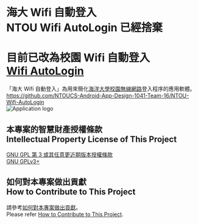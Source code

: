 # 海大 Wifi 自動登入<br />NTOU Wifi AutoLogin 已經捨棄
# 目前已改為校園 Wifi 自動登入<br />[Wifi AutoLogin](https://github.com/peter279k/wifiLogin)
「海大 Wifi 自動登入」為用來簡化[海洋大學校園無線網路](海洋大學校園無線網路)登入程序的應用軟體。  
<https://github.com/NTOUCS-Android-App-Design-1041-Team-16/NTOU-Wifi-AutoLogin>  
![Application logo](https://cdn.rawgit.com/NTOUCS-Android-App-Design-1041-Team-16/NTOU-Wifi-AutoLogin/master/UI%20design/Application%20logo.svg)

## 本專案的智慧財產授權條款<br />Intellectual Property License of This Project
[GNU GPL 第 3 或其任意更近期版本授權條款](http://www.gnu.org/licenses/gpl.html)  
[GNU GPLv3+](http://www.gnu.org/licenses/gpl.html)

## 如何對本專案做出貢獻<br />How to Contribute to This Project
請參考[如何對本專案做出貢獻](CONTRIBUTING.markdown)。  
Please refer [How to Contribute to This Project](CONTRIBUTING.markdown).